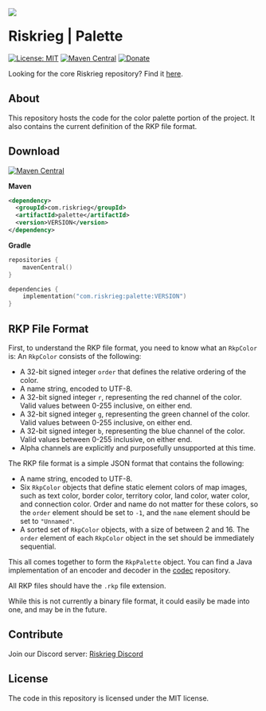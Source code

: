 <img src="https://user-images.githubusercontent.com/45483768/143955773-61ec00b4-47ca-4973-a013-35aaaf7f1f65.png" align="left"/>

# Riskrieg | Palette

[![License: MIT](https://img.shields.io/badge/License-MIT-white.svg)](https://github.com/Riskrieg/palette/blob/main/LICENSE)
[![Maven Central](https://img.shields.io/maven-central/v/com.riskrieg/palette.svg?label=Maven%20Central)](https://search.maven.org/search?q=g:%22com.riskrieg%22%20AND%20a:%22palette%22)
[![Donate](https://img.shields.io/badge/Donate-PayPal-lightgreen.svg)](https://paypal.me/aaronjyoder)

Looking for the core Riskrieg repository? Find it [here](https://github.com/Riskrieg/core).

## About

This repository hosts the code for the color palette portion of the project. It also contains the current definition of the RKP file format.

## Download
[![Maven Central](https://img.shields.io/maven-central/v/com.riskrieg/palette.svg?label=Maven%20Central)](https://search.maven.org/search?q=g:%22com.riskrieg%22%20AND%20a:%22palette%22)

**Maven**
```xml
<dependency>
  <groupId>com.riskrieg</groupId>
  <artifactId>palette</artifactId>
  <version>VERSION</version>
</dependency>
```

**Gradle**
```kotlin
repositories {
    mavenCentral()
}

dependencies {
    implementation("com.riskrieg:palette:VERSION")
}
```

## RKP File Format

First, to understand the RKP file format, you need to know what an `RkpColor` is:
An `RkpColor` consists of the following:
* A 32-bit signed integer `order` that defines the relative ordering of the color.
* A name string, encoded to UTF-8.
* A 32-bit signed integer `r`, representing the red channel of the color. Valid values between 0-255 inclusive, on either end.
* A 32-bit signed integer `g`, representing the green channel of the color. Valid values between 0-255 inclusive, on either end.
* A 32-bit signed integer `b`, representing the blue channel of the color. Valid values between 0-255 inclusive, on either end.
* Alpha channels are explicitly and purposefully unsupported at this time.

The RKP file format is a simple JSON format that contains the following:
* A name string, encoded to UTF-8.
* Six `RkpColor` objects that define static element colors of map images, such as text color, border color, territory color, land color, water color, and connection color. Order and name do not matter for these colors, so the `order` element should be set to `-1`, and the `name` element should be set to `"Unnamed"`.
* A sorted set of `RkpColor` objects, with a size of between 2 and 16. The `order` element of each `RkpColor` object in the set should be immediately sequential.

This all comes together to form the `RkpPalette` object. You can find a Java implementation of an encoder and decoder in the [codec](https://github.com/Riskrieg/codec) repository.

All RKP files should have the `.rkp` file extension.

While this is not currently a binary file format, it could easily be made into one, and may be in the future.

## Contribute

Join our Discord server: [Riskrieg Discord](https://discord.gg/weU8jYDbW4)

## License

The code in this repository is licensed under the MIT license.
